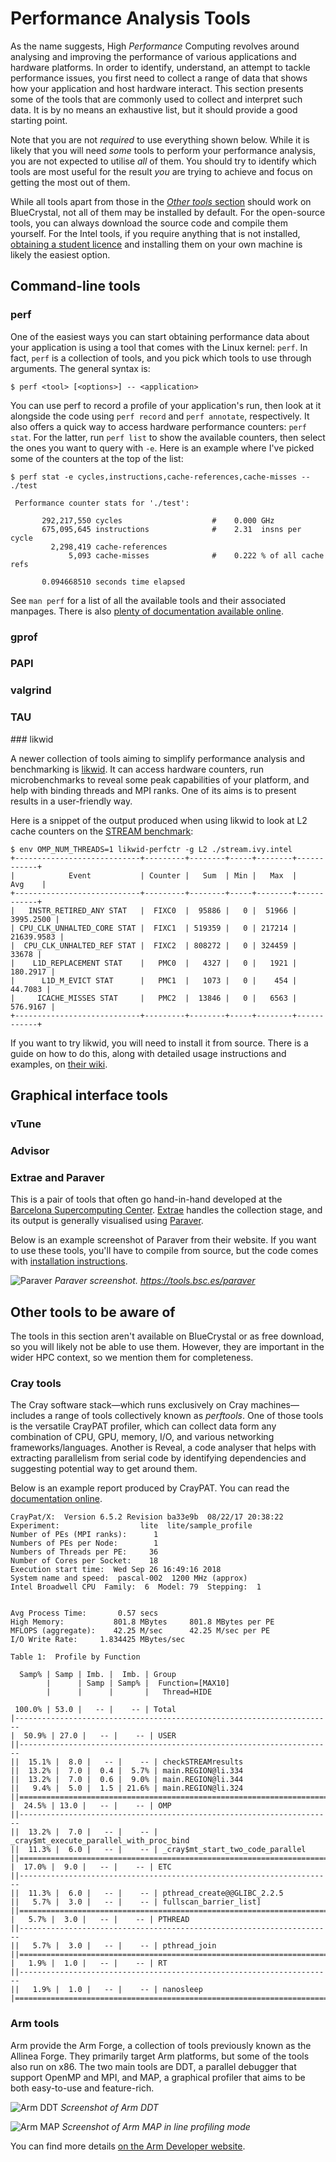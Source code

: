 Performance Analysis Tools
==========================

As the name suggests, High _Performance_ Computing revolves around analysing and improving the performance of various applications and hardware platforms.
In order to identify, understand, an attempt to tackle performance issues, you first need to collect a range of data that shows how your application and host hardware interact.
This section presents some of the tools that are commonly used to collect and interpret such data.
It is by no means an exhaustive list, but it should provide a good starting point.

Note that you are not _required_ to use everything shown below.
While it is likely that you will need _some_ tools to perform your performance analysis, you are not expected to utilise _all_ of them.
You should try to identify which tools are most useful for the result _you_ are trying to achieve and focus on getting the most out of them.

While all tools apart from those in the [_Other tools_ section](#other-tools-to-be-aware-of) should work on BlueCrystal, not all of them may be installed by default.
For the open-source tools, you can always download the source code and compile them yourself.
For the Intel tools, if you require anything that is not installed, [obtaining a student licence](https://software.intel.com/en-us/qualify-for-free-software/student) and installing them on your own machine is likely the easiest option.

<!-- TODO: GPU: nvprof, OpenCL Intercept Layer, oclgrind -->

## Command-line tools

### perf

One of the easiest ways you can start obtaining performance data about your application is using a tool that comes with the Linux kernel: `perf`.
In fact, `perf` is a collection of tools, and you pick which tools to use through arguments.
The general syntax is:

```
$ perf <tool> [<options>] -- <application>
```

You can use perf to record a profile of your application's run, then look at it alongside the code using `perf record` and `perf annotate`, respectively.
It also offers a quick way to access hardware performance counters: `perf stat`.
For the latter, run `perf list` to show the available counters, then select the ones you want to query with `-e`.
Here is an example where I've picked some of the counters at the top of the list:

```
$ perf stat -e cycles,instructions,cache-references,cache-misses -- ./test

 Performance counter stats for './test':

       292,217,550 cycles                    #    0.000 GHz
       675,095,645 instructions              #    2.31  insns per cycle
         2,298,419 cache-references
             5,093 cache-misses              #    0.222 % of all cache refs

       0.094668510 seconds time elapsed
```

See `man perf` for a list of all the available tools and their associated manpages.
There is also [plenty of documentation available online](https://perf.wiki.kernel.org/index.php/Tutorial).

### gprof
### PAPI
### valgrind
### TAU

### likwid

A newer collection of tools aiming to simplify performance analysis and benchmarking is [likwid](https://github.com/RRZE-HPC/likwid).
It can access hardware counters, run microbenchmarks to reveal some peak capabilities of your platform, and help with binding threads and MPI ranks.
One of its aims is to present results in a user-friendly way.

Here is a snippet of the output produced when using likwid to look at L2 cache counters on the [STREAM benchmark](https://www.cs.virginia.edu/stream/):

```
$ env OMP_NUM_THREADS=1 likwid-perfctr -g L2 ./stream.ivy.intel
+----------------------------+---------+--------+-----+--------+------------+
|            Event           | Counter |   Sum  | Min |   Max  |     Avg    |
+----------------------------+---------+--------+-----+--------+------------+
|   INSTR_RETIRED_ANY STAT   |  FIXC0  |  95886 |   0 |  51966 |  3995.2500 |
| CPU_CLK_UNHALTED_CORE STAT |  FIXC1  | 519359 |   0 | 217214 | 21639.9583 |
|  CPU_CLK_UNHALTED_REF STAT |  FIXC2  | 808272 |   0 | 324459 |      33678 |
|    L1D_REPLACEMENT STAT    |   PMC0  |   4327 |   0 |   1921 |   180.2917 |
|      L1D_M_EVICT STAT      |   PMC1  |   1073 |   0 |    454 |    44.7083 |
|     ICACHE_MISSES STAT     |   PMC2  |  13846 |   0 |   6563 |   576.9167 |
+----------------------------+---------+--------+-----+--------+------------+
```

If you want to try likwid, you will need to install it from source.
There is a guide on how to do this, along with detailed usage instructions and examples, on [their wiki](https://github.com/RRZE-HPC/likwid/wiki).

## Graphical interface tools

### vTune

<!-- TODO: mention that the number of licenses is limited and ask to shut down when not using. -->

### Advisor

### Extrae and Paraver

This is a pair of tools that often go hand-in-hand developed at the [Barcelona Supercomputing Center](https://www.bsc.es/).
[Extrae](https://tools.bsc.es/extrae) handles the collection stage, and its output is generally visualised using [Paraver](https://tools.bsc.es/paraver).

Below is an example screenshot of Paraver from their website.
If you want to use these tools, you'll have to compile from source, but the code comes with [installation instructions](https://github.com/bsc-performance-tools/extrae/blob/master/INSTALL).

![Paraver](https://tools.bsc.es/sites/default/files/pictures/main-paraver-generalOverview_files/1333.gif)
_Paraver screenshot. <https://tools.bsc.es/paraver>_


## Other tools to be aware of

The tools in this section aren't available on BlueCrystal or as free download, so you will likely not be able to use them.
However, they are important in the wider HPC context, so we mention them for completeness.

### Cray tools

The Cray software stack—which runs exclusively on Cray machines—includes a range of tools collectively known as _perftools_.
One of those tools is the versatile CrayPAT profiler, which can collect data form any combination of CPU, GPU, memory, I/O, and various networking frameworks/languages.
Another is Reveal, a code analyser that helps with extracting parallelism from serial code by identifying dependencies and suggesting potential way to get around them.

Below is an example report produced by CrayPAT.
You can read the [documentation online](https://pubs.cray.com/content/S-2474/7.0.0/cray-performance-measurement-and-analysis-tools-installation-guide/use-craypat-craypat-lite-apprentice2-or-reveal).

```
CrayPat/X:  Version 6.5.2 Revision ba33e9b  08/22/17 20:38:22
Experiment:                  lite  lite/sample_profile
Number of PEs (MPI ranks):      1
Numbers of PEs per Node:        1
Numbers of Threads per PE:     36
Number of Cores per Socket:    18
Execution start time:  Wed Sep 26 16:49:16 2018
System name and speed:  pascal-002  1200 MHz (approx)
Intel Broadwell CPU  Family:  6  Model: 79  Stepping:  1


Avg Process Time:       0.57 secs
High Memory:           801.8 MBytes     801.8 MBytes per PE
MFLOPS (aggregate):    42.25 M/sec      42.25 M/sec per PE
I/O Write Rate:     1.834425 MBytes/sec

Table 1:  Profile by Function

  Samp% | Samp | Imb. |  Imb. | Group
        |      | Samp | Samp% |  Function=[MAX10]
        |      |      |       |   Thread=HIDE

 100.0% | 53.0 |   -- |    -- | Total
|-----------------------------------------------------------------------
|  50.9% | 27.0 |   -- |    -- | USER
||----------------------------------------------------------------------
||  15.1% |  8.0 |   -- |    -- | checkSTREAMresults
||  13.2% |  7.0 |  0.4 |  5.7% | main.REGION@li.334
||  13.2% |  7.0 |  0.6 |  9.0% | main.REGION@li.344
||   9.4% |  5.0 |  1.5 | 21.6% | main.REGION@li.324
||======================================================================
|  24.5% | 13.0 |   -- |    -- | OMP
||----------------------------------------------------------------------
||  13.2% |  7.0 |   -- |    -- | _cray$mt_execute_parallel_with_proc_bind
||  11.3% |  6.0 |   -- |    -- | _cray$mt_start_two_code_parallel
||======================================================================
|  17.0% |  9.0 |   -- |    -- | ETC
||----------------------------------------------------------------------
||  11.3% |  6.0 |   -- |    -- | pthread_create@@GLIBC_2.2.5
||   5.7% |  3.0 |   -- |    -- | fullscan_barrier_list]
||======================================================================
|   5.7% |  3.0 |   -- |    -- | PTHREAD
||----------------------------------------------------------------------
||   5.7% |  3.0 |   -- |    -- | pthread_join
||======================================================================
|   1.9% |  1.0 |   -- |    -- | RT
||----------------------------------------------------------------------
||   1.9% |  1.0 |   -- |    -- | nanosleep
|=======================================================================
```

### Arm tools

Arm provide the Arm Forge, a collection of tools previously known as the Allinea Forge.
They primarily target Arm platforms, but some of the tools also run on x86.
The two main tools are DDT, a parallel debugger that support OpenMP and MPI, and MAP, a graphical profiler that aims to be both easy-to-use and feature-rich.

![Arm DDT](https://static.docs.arm.com/101136/1822/images/DDTWithVersionControlInformation.png)
_Screenshot of Arm DDT_

![Arm MAP](https://static.docs.arm.com/101136/1822/images/MapOpenMpSourceCodeView.png)
_Screenshot of Arm MAP in line profiling mode_

You can find more details [on the Arm Developer website](https://developer.arm.com/products/software-development-tools/hpc/arm-forge).
